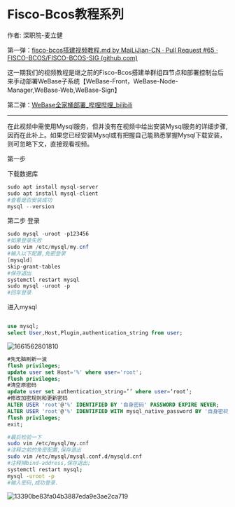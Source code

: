 # Fisco-Bcos教程系列

作者:	深职院-麦立健

第一弹：[fisco-bcos搭建视频教程.md by MaiLiJian-CN · Pull Request #65 · FISCO-BCOS/FISCO-BCOS-SIG (github.com)](https://github.com/FISCO-BCOS/FISCO-BCOS-SIG/pull/65)

这一期我们的视频教程是继之前的Fisco-Bcos搭建单群组四节点和部署控制台后来手动部署WeBase子系统【WeBase-Front，WeBase-Node-Manager,WeBase-Web,WeBase-Sign】

第二弹：[WeBase全家桶部署_哔哩哔哩_bilibili](https://www.bilibili.com/video/BV1AB4y1G7t9?vd_source=41e9aeb43a1f59237fe0dfb439c3c148)

------

在此视频中需使用Mysql服务，但并没有在视频中给出安装Mysql服务的详细步骤,因而在此补上。如果您已经安装Mysql或有把握自己能熟悉掌握Mysql下载安装，则可忽略下文，直接观看视频。

第一步

下载数据库

```powershell
sudo apt install mysql-server
sudo apt install mysql-client
#查看是否安装成功
mysql --version
```

第二步 登录

```powershell
sudo mysql -uroot -p123456
#如果登录失败
sudo vim /etc/mysql/my.cnf
#输入以下配置,免密登录
[mysqld]
skip-grant-tables
#保存退出
systemctl restart mysql
sudo mysql -uroot -p
#回车登录
```
进入mysql

```sql

use mysql;
select User,Host,Plugin,authentication_string from user;
```
![1661562801810](https://user-images.githubusercontent.com/102428352/187008560-f67a9db2-21be-42b4-bd52-be095c899fe7.jpg)

```sql
#先无脑刷新一波
flush privileges;
update user set Host='%' where user='root';
flush privileges;
#清空原密码
update user set authentication_string=’’ where user=‘root’;
#修改加密规则和更新密码
ALTER USER 'root'@'%' IDENTIFIED BY '自身密码' PASSWORD EXPIRE NEVER;
ALTER USER 'root'@'%' IDENTIFIED WITH mysql_native_password BY '自身密码';
flush privileges;
exit;
```

```bash
#最后检验一下
sudo vim /etc/mysql/my.cnf
#注释之前的免密配置,保存退出
sudo vim /etc/mysql/mysql.conf.d/mysqld.cnf
#注释掉bind-address,保存退出;
systemctl restart mysql;
mysql -uroot -p
#输入密码,成功登录.
```
![13390be83fa04b3887eda9e3ae2ca719](https://user-images.githubusercontent.com/102428352/187008602-3586e832-3e85-4ca6-b8ea-98081e10ac81.png)
